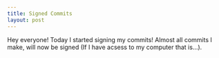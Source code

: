 ```yaml
---
title: Signed Commits
layout: post
---
```


Hey everyone! Today I started signing my commits! Almost all commits I make, will now be signed (If I have acsess to my computer that is...).